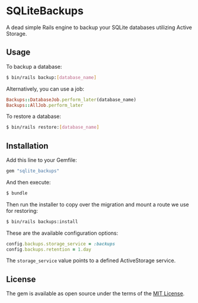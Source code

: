 # SQLiteBackups

A dead simple Rails engine to backup your SQLite databases utilizing Active
Storage.

## Usage

To backup a database:
```bash
$ bin/rails backup:[database_name]
```

Alternatively, you can use a job:
```ruby
Backups::DatabaseJob.perform_later(database_name)
Backups::AllJob.perform_later
```

To restore a database:
```bash
$ bin/rails restore:[database_name]
```

## Installation
Add this line to your Gemfile:

```ruby
gem "sqlite_backups"
```

And then execute:
```bash
$ bundle
```

Then run the installer to copy over the migration and mount a route we use for
restoring:
```bash
$ bin/rails backups:install
```

These are the available configuration options:

```ruby
config.backups.storage_service = :backups
config.backups.retention = 1.day
```

The `storage_service` value points to a defined ActiveStorage service.

## License
The gem is available as open source under the terms of the [MIT License](https://opensource.org/licenses/MIT).
